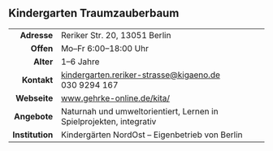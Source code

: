 ## Kindergarten Traumzauberbaum

|||
-:|:-
**Adresse** | 		Reriker Str. 20, 13051 Berlin
**Offen** | 		  Mo–Fr 6:00–18:00 Uhr
**Alter** | 		  1–6 Jahre
**Kontakt** | 		[kindergarten.reriker-strasse@kigaeno.de](mailto:kindergarten.reriker-strasse@kigaeno.de)<br>030 9294 167
**Webseite** | 		<a target="_blank" href="http://www.gehrke-online.de/kita/">www.gehrke-online.de/kita/</a>
**Angebote** | 		Naturnah und umweltorientiert, Lernen in Spielprojekten, integrativ
**Institution** | Kindergärten NordOst – Eigenbetrieb von Berlin

<div id="gmap"></div>
<script>window.onload = showMap()</script>
